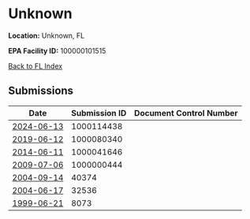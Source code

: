 # Unknown

**Location:** Unknown, FL

**EPA Facility ID:** 100000101515

[Back to FL Index](../../index.md)

## Submissions

| Date | Submission ID | Document Control Number |
|------|--------------|-------------------------|
| [2024-06-13](submissions/1000114438.md) | 1000114438 |  |
| [2019-06-12](submissions/1000080340.md) | 1000080340 |  |
| [2014-06-11](submissions/1000041646.md) | 1000041646 |  |
| [2009-07-06](submissions/1000000444.md) | 1000000444 |  |
| [2004-09-14](submissions/40374.md) | 40374 |  |
| [2004-06-17](submissions/32536.md) | 32536 |  |
| [1999-06-21](submissions/8073.md) | 8073 |  |
